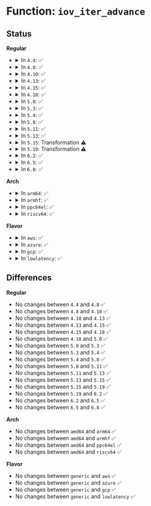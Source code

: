 # Function: <code>iov_iter_advance</code>

## Status
<b>Regular</b>
<ul>
<li>
<details>
<summary>In <code>4.4</code>: ✅</summary>

```c
void iov_iter_advance(struct iov_iter *i, size_t size);
```

**Collision:** Unique Global

**Inline:** No

**Transformation:** False

**Instances:**

```
In lib/iov_iter.c (ffffffff813fb290)
Location: lib/iov_iter.c:509
Inline: False
Direct callers:
  - mm/filemap.c:generic_perform_write
  - mm/filemap.c:generic_file_read_iter
  - mm/filemap.c:generic_file_direct_write
  - fs/read_write.c:do_loop_readv_writev
  - fs/direct-io.c:do_blockdev_direct_IO
  - fs/fuse/file.c:fuse_direct_io
  - fs/fuse/file.c:fuse_direct_io
  - fs/fuse/file.c:fuse_perform_write
  - block/bio.c:bio_map_user_iov
  - block/bio.c:bio_map_user_iov
  - block/blk-map.c:blk_rq_map_user_iov
  - drivers/char/mem.c:write_iter_null
  - drivers/net/tun.c:tun_do_read
  - drivers/net/tun.c:tun_get_user
  - drivers/net/tun.c:tun_get_user
  - drivers/net/tun.c:tun_get_user
  - net/core/datagram.c:zerocopy_sg_from_iter
```
**Symbols:**

```
ffffffff813fb290-ffffffff813fb3f6: iov_iter_advance (STB_GLOBAL)
```
</details>
</li>
<li>
<details>
<summary>In <code>4.8</code>: ✅</summary>

```c
void iov_iter_advance(struct iov_iter *i, size_t size);
```

**Collision:** Unique Global

**Inline:** No

**Transformation:** False

**Instances:**

```
In lib/iov_iter.c (ffffffff814432d0)
Location: lib/iov_iter.c:458
Inline: False
Direct callers:
  - mm/filemap.c:generic_perform_write
  - mm/filemap.c:generic_file_direct_write
  - mm/filemap.c:generic_file_read_iter
  - fs/read_write.c:do_loop_readv_writev
  - fs/direct-io.c:do_blockdev_direct_IO
  - fs/iomap.c:iomap_write_actor
  - fs/fuse/file.c:fuse_direct_io
  - fs/fuse/file.c:fuse_direct_io
  - fs/fuse/file.c:fuse_direct_io
  - fs/fuse/file.c:fuse_perform_write
  - block/bio.c:bio_map_user_iov
  - block/bio.c:bio_map_user_iov
  - block/blk-map.c:blk_rq_map_user_iov
  - block/blk-map.c:blk_rq_map_user_iov
  - drivers/char/mem.c:write_iter_null
  - drivers/net/tun.c:tun_get_user
  - drivers/net/tun.c:tun_get_user
  - net/core/datagram.c:zerocopy_sg_from_iter
```
**Symbols:**

```
ffffffff814432d0-ffffffff81443532: iov_iter_advance (STB_GLOBAL)
```
</details>
</li>
<li>
<details>
<summary>In <code>4.10</code>: ✅</summary>

```c
void iov_iter_advance(struct iov_iter *i, size_t size);
```

**Collision:** Unique Global

**Inline:** No

**Transformation:** False

**Instances:**

```
In lib/iov_iter.c (ffffffff81460ad0)
Location: lib/iov_iter.c:779
Inline: False
Direct callers:
  - mm/filemap.c:generic_perform_write
  - mm/filemap.c:generic_file_direct_write
  - mm/filemap.c:generic_file_read_iter
  - fs/read_write.c:do_loop_readv_writev
  - fs/splice.c:iter_to_pipe
  - fs/splice.c:default_file_splice_read
  - fs/splice.c:generic_file_splice_read
  - fs/direct-io.c:do_blockdev_direct_IO
  - fs/iomap.c:iomap_dio_actor
  - fs/iomap.c:iomap_write_actor
  - fs/fuse/file.c:fuse_direct_io
  - fs/fuse/file.c:fuse_direct_io
  - fs/fuse/file.c:fuse_direct_io
  - fs/fuse/file.c:fuse_perform_write
  - block/bio.c:bio_map_user_iov
  - block/bio.c:bio_map_user_iov
  - block/bio.c:bio_iov_iter_get_pages
  - block/blk-map.c:blk_rq_map_user_iov
  - block/blk-map.c:blk_rq_map_user_iov
  - lib/iov_iter.c:csum_and_copy_from_iter_full
  - lib/iov_iter.c:copy_from_iter_full_nocache
  - lib/iov_iter.c:copy_from_iter_full
  - drivers/char/mem.c:write_iter_null
  - drivers/net/tun.c:tun_get_user
  - drivers/net/tun.c:tun_get_user
  - net/core/datagram.c:zerocopy_sg_from_iter
```
**Symbols:**

```
ffffffff81460ad0-ffffffff81460e63: iov_iter_advance (STB_GLOBAL)
```
</details>
</li>
<li>
<details>
<summary>In <code>4.13</code>: ✅</summary>

```c
void iov_iter_advance(struct iov_iter *i, size_t size);
```

**Collision:** Unique Global

**Inline:** No

**Transformation:** False

**Instances:**

```
In lib/iov_iter.c (ffffffff81465ec0)
Location: lib/iov_iter.c:841
Inline: False
Direct callers:
  - mm/filemap.c:generic_perform_write
  - fs/read_write.c:do_iter_read
  - fs/splice.c:iter_to_pipe
  - fs/splice.c:default_file_splice_read
  - fs/splice.c:generic_file_splice_read
  - fs/direct-io.c:do_blockdev_direct_IO
  - fs/iomap.c:iomap_dio_actor
  - fs/iomap.c:iomap_write_actor
  - fs/fuse/file.c:fuse_direct_io
  - fs/fuse/file.c:fuse_direct_io
  - fs/fuse/file.c:fuse_perform_write
  - block/bio.c:bio_map_user_iov
  - block/bio.c:bio_map_user_iov
  - block/bio.c:bio_iov_iter_get_pages
  - block/blk-map.c:blk_rq_map_user_iov
  - block/blk-map.c:blk_rq_map_user_iov
  - lib/iov_iter.c:csum_and_copy_from_iter_full
  - lib/iov_iter.c:_copy_from_iter_full_nocache
  - lib/iov_iter.c:_copy_from_iter_full
  - drivers/char/mem.c:write_iter_null
  - drivers/net/tun.c:tun_get_user
  - drivers/net/tun.c:tun_get_user
```
**Symbols:**

```
ffffffff81465ec0-ffffffff814661dd: iov_iter_advance (STB_GLOBAL)
```
</details>
</li>
<li>
<details>
<summary>In <code>4.15</code>: ✅</summary>

```c
void iov_iter_advance(struct iov_iter *i, size_t size);
```

**Collision:** Unique Global

**Inline:** No

**Transformation:** False

**Instances:**

```
In lib/iov_iter.c (ffffffff81491fc0)
Location: lib/iov_iter.c:843
Inline: False
Direct callers:
  - mm/filemap.c:generic_perform_write
  - fs/read_write.c:do_iter_read
  - fs/splice.c:iter_to_pipe
  - fs/splice.c:default_file_splice_read
  - fs/splice.c:generic_file_splice_read
  - fs/direct-io.c:do_blockdev_direct_IO
  - fs/iomap.c:iomap_dio_actor
  - fs/iomap.c:iomap_write_actor
  - fs/fuse/file.c:fuse_direct_io
  - fs/fuse/file.c:fuse_direct_io
  - fs/fuse/file.c:fuse_perform_write
  - block/bio.c:bio_map_user_iov
  - block/bio.c:bio_copy_user_iov
  - block/bio.c:bio_iov_iter_get_pages
  - lib/iov_iter.c:csum_and_copy_from_iter_full
  - lib/iov_iter.c:_copy_from_iter_full_nocache
  - lib/iov_iter.c:_copy_from_iter_full
  - drivers/char/mem.c:write_iter_null
  - drivers/net/tun.c:tun_get_user
  - drivers/net/tun.c:tun_get_user
  - net/core/datagram.c:__zerocopy_sg_from_iter
```
**Symbols:**

```
ffffffff81491fc0-ffffffff814922e3: iov_iter_advance (STB_GLOBAL)
```
</details>
</li>
<li>
<details>
<summary>In <code>4.18</code>: ✅</summary>

```c
void iov_iter_advance(struct iov_iter *i, size_t size);
```

**Collision:** Unique Global

**Inline:** No

**Transformation:** False

**Instances:**

```
In lib/iov_iter.c (ffffffff814c6c50)
Location: lib/iov_iter.c:973
Inline: False
Direct callers:
  - mm/filemap.c:generic_perform_write
  - fs/read_write.c:do_iter_read
  - fs/splice.c:iter_to_pipe
  - fs/splice.c:default_file_splice_read
  - fs/splice.c:generic_file_splice_read
  - fs/direct-io.c:do_blockdev_direct_IO
  - fs/iomap.c:iomap_dio_actor
  - fs/iomap.c:iomap_write_actor
  - fs/fuse/dev.c:fuse_copy_fill
  - fs/fuse/file.c:fuse_direct_io
  - fs/fuse/file.c:fuse_direct_io
  - fs/fuse/file.c:fuse_perform_write
  - block/bio.c:bio_map_user_iov
  - block/bio.c:bio_map_user_iov
  - block/bio.c:bio_copy_user_iov
  - block/bio.c:bio_iov_iter_get_pages
  - lib/iov_iter.c:csum_and_copy_from_iter_full
  - lib/iov_iter.c:_copy_from_iter_full_nocache
  - lib/iov_iter.c:_copy_from_iter_full
  - drivers/char/mem.c:write_iter_null
  - drivers/net/tun.c:tun_do_read
  - drivers/net/tun.c:tun_do_read
  - drivers/net/tun.c:tun_get_user
  - drivers/net/tun.c:tun_get_user
  - net/core/datagram.c:__zerocopy_sg_from_iter
```
**Symbols:**

```
ffffffff814c6c50-ffffffff814c6f74: iov_iter_advance (STB_GLOBAL)
```
</details>
</li>
<li>
<details>
<summary>In <code>5.0</code>: ✅</summary>

```c
void iov_iter_advance(struct iov_iter *i, size_t size);
```

**Collision:** Unique Global

**Inline:** No

**Transformation:** False

**Instances:**

```
In lib/iov_iter.c (ffffffff814db7a0)
Location: lib/iov_iter.c:1019
Inline: False
Direct callers:
  - mm/filemap.c:generic_perform_write
  - fs/read_write.c:do_iter_read
  - fs/splice.c:iter_to_pipe
  - fs/splice.c:default_file_splice_read
  - fs/splice.c:generic_file_splice_read
  - fs/direct-io.c:do_blockdev_direct_IO
  - fs/iomap.c:iomap_dio_bio_actor
  - fs/iomap.c:iomap_write_actor
  - fs/fuse/dev.c:fuse_copy_fill
  - fs/fuse/file.c:fuse_direct_io
  - fs/fuse/file.c:fuse_direct_io
  - fs/fuse/file.c:fuse_perform_write
  - block/bio.c:bio_map_user_iov
  - block/bio.c:bio_map_user_iov
  - block/bio.c:bio_copy_user_iov
  - block/bio.c:bio_iov_iter_get_pages
  - lib/iov_iter.c:csum_and_copy_from_iter_full
  - lib/iov_iter.c:_copy_from_iter_full_nocache
  - lib/iov_iter.c:_copy_from_iter_full
  - drivers/char/mem.c:write_iter_null
  - drivers/net/tun.c:tun_do_read
  - drivers/net/tun.c:tun_do_read
  - drivers/net/tun.c:tun_get_user
  - drivers/net/tun.c:tun_get_user
  - net/core/datagram.c:__zerocopy_sg_from_iter
  - net/core/skmsg.c:sk_msg_zerocopy_from_iter
```
**Symbols:**

```
ffffffff814db7a0-ffffffff814dbb20: iov_iter_advance (STB_GLOBAL)
```
</details>
</li>
<li>
<details>
<summary>In <code>5.3</code>: ✅</summary>

```c
void iov_iter_advance(struct iov_iter *i, size_t size);
```

**Collision:** Unique Global

**Inline:** No

**Transformation:** False

**Instances:**

```
In lib/iov_iter.c (ffffffff815070d0)
Location: lib/iov_iter.c:1033
Inline: False
Direct callers:
  - mm/filemap.c:generic_perform_write
  - fs/read_write.c:do_iter_read
  - fs/splice.c:iter_to_pipe
  - fs/splice.c:default_file_splice_read
  - fs/splice.c:generic_file_splice_read
  - fs/direct-io.c:do_direct_IO
  - fs/iomap/buffered-io.c:iomap_write_actor
  - fs/iomap/direct-io.c:iomap_dio_bio_actor
  - fs/fuse/dev.c:fuse_copy_fill
  - fs/fuse/file.c:fuse_direct_io
  - fs/fuse/file.c:fuse_direct_io
  - fs/fuse/file.c:fuse_direct_io
  - fs/fuse/file.c:fuse_perform_write
  - block/bio.c:bio_map_user_iov
  - block/bio.c:bio_map_user_iov
  - block/bio.c:bio_copy_user_iov
  - block/bio.c:bio_iov_iter_get_pages
  - lib/iov_iter.c:csum_and_copy_from_iter_full
  - lib/iov_iter.c:_copy_from_iter_full_nocache
  - lib/iov_iter.c:_copy_from_iter_full
  - drivers/char/mem.c:write_iter_null
  - drivers/net/tun.c:tun_do_read
  - drivers/net/tun.c:tun_do_read
  - drivers/net/tun.c:tun_get_user
  - drivers/net/tun.c:tun_get_user
  - net/core/datagram.c:__zerocopy_sg_from_iter
  - net/core/skmsg.c:sk_msg_zerocopy_from_iter
```
**Symbols:**

```
ffffffff815070d0-ffffffff81507488: iov_iter_advance (STB_GLOBAL)
```
</details>
</li>
<li>
<details>
<summary>In <code>5.4</code>: ✅</summary>

```c
void iov_iter_advance(struct iov_iter *i, size_t size);
```

**Collision:** Unique Global

**Inline:** No

**Transformation:** False

**Instances:**

```
In lib/iov_iter.c (ffffffff815251e0)
Location: lib/iov_iter.c:1033
Inline: False
Direct callers:
  - mm/filemap.c:generic_perform_write
  - fs/read_write.c:do_iter_read
  - fs/splice.c:iter_to_pipe
  - fs/splice.c:default_file_splice_read
  - fs/splice.c:generic_file_splice_read
  - fs/direct-io.c:do_direct_IO
  - fs/iomap/buffered-io.c:iomap_write_actor
  - fs/iomap/direct-io.c:iomap_dio_bio_actor
  - fs/fuse/dev.c:fuse_copy_fill
  - fs/fuse/file.c:fuse_direct_io
  - fs/fuse/file.c:fuse_direct_io
  - fs/fuse/file.c:fuse_perform_write
  - block/bio.c:bio_map_user_iov
  - block/bio.c:bio_map_user_iov
  - block/bio.c:bio_copy_user_iov
  - block/bio.c:bio_iov_iter_get_pages
  - lib/iov_iter.c:csum_and_copy_from_iter_full
  - lib/iov_iter.c:_copy_from_iter_full_nocache
  - lib/iov_iter.c:_copy_from_iter_full
  - drivers/char/mem.c:write_iter_null
  - drivers/net/tun.c:tun_do_read
  - drivers/net/tun.c:tun_do_read
  - drivers/net/tun.c:tun_get_user
  - drivers/net/tun.c:tun_get_user
  - net/core/datagram.c:__zerocopy_sg_from_iter
  - net/core/skmsg.c:sk_msg_zerocopy_from_iter
```
**Symbols:**

```
ffffffff815251e0-ffffffff81525598: iov_iter_advance (STB_GLOBAL)
```
</details>
</li>
<li>
<details>
<summary>In <code>5.8</code>: ✅</summary>

```c
void iov_iter_advance(struct iov_iter *i, size_t size);
```

**Collision:** Unique Global

**Inline:** No

**Transformation:** False

**Instances:**

```
In lib/iov_iter.c (ffffffff8158a840)
Location: lib/iov_iter.c:1065
Inline: False
Direct callers:
  - mm/filemap.c:generic_perform_write
  - fs/splice.c:iter_to_pipe
  - fs/splice.c:generic_file_splice_read
  - fs/direct-io.c:do_direct_IO
  - fs/io_uring.c:io_import_fixed
  - fs/iomap/buffered-io.c:iomap_write_actor
  - fs/fuse/dev.c:fuse_copy_fill
  - fs/fuse/file.c:fuse_direct_io
  - fs/fuse/file.c:fuse_direct_io
  - fs/fuse/file.c:fuse_direct_io
  - fs/fuse/file.c:fuse_fill_write_pages
  - block/bio.c:bio_iov_iter_get_pages
  - block/bio.c:__bio_iov_append_get_pages
  - block/bio.c:__bio_iov_iter_get_pages
  - block/blk-map.c:bio_map_user_iov
  - block/blk-map.c:bio_map_user_iov
  - block/blk-map.c:bio_copy_user_iov
  - block/blk-map.c:bio_copy_user_iov
  - lib/iov_iter.c:csum_and_copy_from_iter_full
  - lib/iov_iter.c:_copy_from_iter_full_nocache
  - lib/iov_iter.c:_copy_from_iter_full
  - drivers/char/mem.c:write_iter_null
  - drivers/net/tun.c:tun_do_read
  - drivers/net/tun.c:tun_get_user
  - drivers/net/tun.c:tun_get_user
  - net/core/datagram.c:__zerocopy_sg_from_iter
  - net/core/skmsg.c:sk_msg_zerocopy_from_iter
```
**Symbols:**

```
ffffffff8158a840-ffffffff8158abc1: iov_iter_advance (STB_GLOBAL)
```
</details>
</li>
<li>
<details>
<summary>In <code>5.11</code>: ✅</summary>

```c
void iov_iter_advance(struct iov_iter *i, size_t size);
```

**Collision:** Unique Global

**Inline:** No

**Transformation:** False

**Instances:**

```
In lib/iov_iter.c (ffffffff815a5cf0)
Location: lib/iov_iter.c:1072
Inline: False
Direct callers:
  - mm/filemap.c:generic_perform_write
  - mm/madvise.c:__do_sys_process_madvise
  - fs/splice.c:iter_to_pipe
  - fs/splice.c:generic_file_splice_read
  - fs/direct-io.c:do_direct_IO
  - fs/io_uring.c:loop_rw_iter
  - fs/io_uring.c:io_import_fixed
  - fs/iomap/buffered-io.c:iomap_write_actor
  - fs/fuse/dev.c:fuse_copy_fill
  - fs/fuse/file.c:fuse_direct_io
  - fs/fuse/file.c:fuse_direct_io
  - fs/fuse/file.c:fuse_direct_io
  - fs/fuse/file.c:fuse_fill_write_pages
  - block/bio.c:bio_iov_iter_get_pages
  - block/bio.c:__bio_iov_append_get_pages
  - block/bio.c:__bio_iov_iter_get_pages
  - block/blk-map.c:bio_map_user_iov
  - block/blk-map.c:bio_map_user_iov
  - block/blk-map.c:bio_copy_user_iov
  - lib/iov_iter.c:csum_and_copy_from_iter_full
  - lib/iov_iter.c:_copy_from_iter_full_nocache
  - lib/iov_iter.c:_copy_from_iter_full
  - drivers/char/mem.c:write_iter_null
  - drivers/net/tun.c:tun_do_read
  - drivers/net/tun.c:tun_get_user
  - drivers/net/tun.c:tun_get_user
  - net/core/datagram.c:__zerocopy_sg_from_iter
  - net/core/skmsg.c:sk_msg_zerocopy_from_iter
```
**Symbols:**

```
ffffffff815a5cf0-ffffffff815a5fec: iov_iter_advance (STB_GLOBAL)
```
</details>
</li>
<li>
<details>
<summary>In <code>5.13</code>: ✅</summary>

```c
void iov_iter_advance(struct iov_iter *i, size_t size);
```

**Collision:** Unique Global

**Inline:** No

**Transformation:** False

**Instances:**

```
In lib/iov_iter.c (ffffffff815b18d0)
Location: lib/iov_iter.c:1158
Inline: False
Direct callers:
  - mm/filemap.c:generic_perform_write
  - mm/madvise.c:__do_sys_process_madvise
  - fs/splice.c:iter_to_pipe
  - fs/splice.c:generic_file_splice_read
  - fs/direct-io.c:do_direct_IO
  - fs/io_uring.c:loop_rw_iter
  - fs/io_uring.c:io_import_iovec
  - fs/iomap/buffered-io.c:iomap_write_actor
  - fs/fuse/dev.c:fuse_copy_fill
  - fs/fuse/file.c:fuse_direct_io
  - fs/fuse/file.c:fuse_direct_io
  - fs/fuse/file.c:fuse_fill_write_pages
  - block/blk-map.c:bio_map_user_iov
  - block/blk-map.c:bio_map_user_iov
  - block/blk-map.c:bio_copy_user_iov
  - lib/iov_iter.c:csum_and_copy_from_iter_full
  - lib/iov_iter.c:_copy_from_iter_full_nocache
  - lib/iov_iter.c:_copy_from_iter_full
  - drivers/char/mem.c:write_iter_null
  - drivers/net/tun.c:tun_do_read
  - drivers/net/tun.c:tun_get_user
  - drivers/net/tun.c:tun_get_user
  - net/core/datagram.c:__zerocopy_sg_from_iter
  - net/core/skmsg.c:sk_msg_zerocopy_from_iter
```
**Symbols:**

```
ffffffff815b18d0-ffffffff815b1ed1: iov_iter_advance (STB_GLOBAL)
```
</details>
</li>
<li>
<details>
<summary>In <code>5.15</code>: Transformation ⚠️</summary>

```c
void iov_iter_advance(struct iov_iter *i, size_t size);
```

**Collision:** Unique Global

**Inline:** No

**Transformation:** True

**Instances:**

```
In lib/iov_iter.c (0)
Location: lib/iov_iter.c:1019
Inline: False
Direct callers:
  - mm/madvise.c:__do_sys_process_madvise
  - fs/splice.c:iter_to_pipe
  - fs/splice.c:generic_file_splice_read
  - fs/direct-io.c:do_direct_IO
  - fs/io_uring.c:io_read
  - fs/io_uring.c:loop_rw_iter
  - fs/io_uring.c:io_import_iovec
  - fs/fuse/dev.c:fuse_copy_fill
  - fs/fuse/file.c:fuse_direct_io
  - fs/fuse/file.c:fuse_direct_io
  - fs/fuse/file.c:fuse_direct_io
  - block/bio.c:__bio_iov_append_get_pages
  - block/bio.c:__bio_iov_iter_get_pages
  - block/blk-map.c:bio_map_user_iov
  - block/blk-map.c:bio_map_user_iov
  - block/blk-map.c:bio_copy_user_iov
  - drivers/char/mem.c:write_iter_null
  - drivers/net/tun.c:tun_do_read
  - drivers/net/tun.c:tun_get_user
  - drivers/net/tun.c:tun_get_user
  - net/core/datagram.c:__zerocopy_sg_from_iter
  - net/core/skmsg.c:sk_msg_zerocopy_from_iter
```
**Symbols:**

```
ffffffff81cda8d4-ffffffff81cda8e9: iov_iter_advance.cold (STB_LOCAL)
ffffffff816157d0-ffffffff81615a2b: iov_iter_advance (STB_GLOBAL)
```
</details>
</li>
<li>
<details>
<summary>In <code>5.19</code>: Transformation ⚠️</summary>

```c
void iov_iter_advance(struct iov_iter *i, size_t size);
```

**Collision:** Unique Global

**Inline:** No

**Transformation:** True

**Instances:**

```
In lib/iov_iter.c (0)
Location: lib/iov_iter.c:1071
Inline: False
Direct callers:
  - mm/madvise.c:__do_sys_process_madvise
  - fs/splice.c:iter_to_pipe
  - fs/splice.c:generic_file_splice_read
  - fs/direct-io.c:do_direct_IO
  - fs/fuse/dev.c:fuse_copy_fill
  - fs/fuse/file.c:fuse_direct_io
  - fs/fuse/file.c:fuse_direct_io
  - fs/fuse/file.c:fuse_direct_io
  - block/bio.c:bio_iov_iter_get_pages
  - block/bio.c:bio_iov_iter_get_pages
  - block/blk-map.c:bio_map_user_iov
  - block/blk-map.c:bio_map_user_iov
  - block/blk-map.c:bio_copy_user_iov
  - io_uring/io_uring.c:io_read
  - io_uring/io_uring.c:loop_rw_iter
  - io_uring/io_uring.c:__io_import_iovec
  - drivers/char/mem.c:write_iter_null
  - drivers/net/tun.c:tun_do_read
  - drivers/net/tun.c:tun_get_user
  - drivers/net/tun.c:tun_get_user
  - net/core/datagram.c:__zerocopy_sg_from_iter
  - net/core/skmsg.c:sk_msg_zerocopy_from_iter
```
**Symbols:**

```
ffffffff81e92f06-ffffffff81e92f1b: iov_iter_advance.cold (STB_LOCAL)
ffffffff816e2380-ffffffff816e2619: iov_iter_advance (STB_GLOBAL)
```
</details>
</li>
<li>
<details>
<summary>In <code>6.2</code>: ✅</summary>

```c
void iov_iter_advance(struct iov_iter *i, size_t size);
```

**Collision:** Unique Global

**Inline:** No

**Transformation:** False

**Instances:**

```
In lib/iov_iter.c (ffffffff817d21c0)
Location: lib/iov_iter.c:895
Inline: False
Direct callers:
  - mm/madvise.c:__do_sys_process_madvise
  - fs/fuse/file.c:fuse_direct_io
  - fs/fuse/file.c:fuse_direct_io
  - block/bio.c:bio_iov_iter_get_pages
  - block/blk-map.c:bio_copy_user_iov
  - io_uring/rsrc.c:io_import_fixed
  - io_uring/rw.c:io_read
  - io_uring/rw.c:loop_rw_iter
  - lib/iov_iter.c:__iov_iter_get_pages_alloc
  - drivers/char/mem.c:write_iter_null
  - drivers/net/tun.c:tun_do_read
  - drivers/net/tun.c:tun_get_user
  - drivers/net/tun.c:tun_get_user
```
**Symbols:**

```
ffffffff817d21c0-ffffffff817d244e: iov_iter_advance (STB_GLOBAL)
```
</details>
</li>
<li>
<details>
<summary>In <code>6.5</code>: ✅</summary>

```c
void iov_iter_advance(struct iov_iter *i, size_t size);
```

**Collision:** Unique Global

**Inline:** No

**Transformation:** False

**Instances:**

```
In lib/iov_iter.c (ffffffff8180fa10)
Location: lib/iov_iter.c:629
Inline: False
Direct callers:
  - mm/madvise.c:__do_sys_process_madvise
  - fs/fuse/file.c:fuse_direct_io
  - fs/fuse/file.c:fuse_direct_io
  - block/bio.c:bio_iov_iter_get_pages
  - block/blk-map.c:bio_copy_user_iov
  - io_uring/rw.c:io_read
  - io_uring/rw.c:loop_rw_iter
  - lib/iov_iter.c:iov_iter_extract_pages
  - lib/iov_iter.c:iov_iter_extract_pages
  - lib/iov_iter.c:iov_iter_extract_pages
  - lib/iov_iter.c:__iov_iter_get_pages_alloc
  - drivers/char/mem.c:write_iter_null
  - drivers/net/tun.c:tun_do_read
  - drivers/net/tun.c:tun_get_user
  - drivers/net/tun.c:tun_get_user
  - net/packet/af_packet.c:packet_snd
```
**Symbols:**

```
ffffffff8180fa10-ffffffff8180fb53: iov_iter_advance (STB_GLOBAL)
```
</details>
</li>
<li>
<details>
<summary>In <code>6.8</code>: ✅</summary>

```c
void iov_iter_advance(struct iov_iter *i, size_t size);
```

**Collision:** Unique Global

**Inline:** No

**Transformation:** False

**Instances:**

```
In lib/iov_iter.c (ffffffff81855680)
Location: lib/iov_iter.c:530
Inline: False
Direct callers:
  - mm/madvise.c:__do_sys_process_madvise
  - fs/fuse/file.c:fuse_direct_io
  - fs/fuse/file.c:fuse_direct_io
  - block/bio.c:bio_iov_iter_get_pages
  - block/blk-map.c:bio_copy_user_iov
  - io_uring/rw.c:__io_read
  - io_uring/rw.c:loop_rw_iter
  - lib/iov_iter.c:iov_iter_extract_pages
  - lib/iov_iter.c:iov_iter_extract_pages
  - lib/iov_iter.c:__iov_iter_get_pages_alloc
  - drivers/char/mem.c:write_iter_null
  - drivers/net/tun.c:tun_do_read
  - drivers/net/tun.c:tun_get_user
  - drivers/net/tun.c:tun_get_user
  - net/packet/af_packet.c:packet_snd
```
**Symbols:**

```
ffffffff81855680-ffffffff818557c3: iov_iter_advance (STB_GLOBAL)
```
</details>
</li>
</ul>
<b>Arch</b>
<ul>
<li>
<details>
<summary>In <code>arm64</code>: ✅</summary>

```c
void iov_iter_advance(struct iov_iter *i, size_t size);
```

**Collision:** Unique Global

**Inline:** No

**Transformation:** False

**Instances:**

```
In lib/iov_iter.c (ffff80001062f608)
Location: lib/iov_iter.c:1033
Inline: False
Direct callers:
  - mm/filemap.c:generic_perform_write
  - fs/read_write.c:do_iter_read
  - fs/splice.c:iter_to_pipe
  - fs/splice.c:default_file_splice_read
  - fs/splice.c:generic_file_splice_read
  - fs/direct-io.c:do_direct_IO
  - fs/iomap/buffered-io.c:iomap_write_actor
  - fs/iomap/direct-io.c:iomap_dio_bio_actor
  - fs/fuse/dev.c:fuse_copy_fill
  - fs/fuse/file.c:fuse_direct_io
  - fs/fuse/file.c:fuse_direct_io
  - fs/fuse/file.c:fuse_perform_write
  - block/bio.c:bio_map_user_iov
  - block/bio.c:bio_map_user_iov
  - block/bio.c:bio_copy_user_iov
  - block/bio.c:bio_iov_iter_get_pages
  - lib/iov_iter.c:csum_and_copy_from_iter_full
  - lib/iov_iter.c:_copy_from_iter_full_nocache
  - lib/iov_iter.c:_copy_from_iter_full
  - drivers/char/mem.c:write_iter_null
  - drivers/net/tun.c:tun_do_read
  - drivers/net/tun.c:tun_do_read
  - drivers/net/tun.c:tun_get_user
  - drivers/net/tun.c:tun_get_user
  - net/core/datagram.c:__zerocopy_sg_from_iter
  - net/core/skmsg.c:sk_msg_zerocopy_from_iter
```
**Symbols:**

```
ffff80001062f608-ffff80001062f978: iov_iter_advance (STB_GLOBAL)
```
</details>
</li>
<li>
<details>
<summary>In <code>armhf</code>: ✅</summary>

```c
void iov_iter_advance(struct iov_iter *i, size_t size);
```

**Collision:** Unique Global

**Inline:** No

**Transformation:** False

**Instances:**

```
In lib/iov_iter.c (c07d5fc0)
Location: lib/iov_iter.c:1033
Inline: False
Direct callers:
  - mm/filemap.c:generic_perform_write
  - fs/read_write.c:do_iter_read
  - fs/splice.c:iter_to_pipe
  - fs/splice.c:default_file_splice_read
  - fs/splice.c:generic_file_splice_read
  - fs/direct-io.c:do_direct_IO
  - fs/io_uring.c:io_import_iovec
  - fs/iomap/buffered-io.c:iomap_write_actor
  - fs/iomap/direct-io.c:iomap_dio_bio_actor
  - fs/fuse/dev.c:fuse_copy_fill
  - fs/fuse/file.c:fuse_direct_io
  - fs/fuse/file.c:fuse_direct_io
  - fs/fuse/file.c:fuse_direct_io
  - fs/fuse/file.c:fuse_perform_write
  - block/bio.c:bio_map_user_iov
  - block/bio.c:bio_map_user_iov
  - block/bio.c:bio_copy_user_iov
  - block/bio.c:bio_iov_iter_get_pages
  - block/bio.c:bio_iov_iter_get_pages
  - lib/iov_iter.c:csum_and_copy_from_iter_full
  - lib/iov_iter.c:_copy_from_iter_full_nocache
  - lib/iov_iter.c:_copy_from_iter_full
  - drivers/char/mem.c:write_iter_null
  - drivers/net/tun.c:tun_do_read
  - drivers/net/tun.c:tun_do_read
  - drivers/net/tun.c:tun_get_user
  - drivers/net/tun.c:tun_get_user
  - net/core/datagram.c:__zerocopy_sg_from_iter
  - net/core/skmsg.c:sk_msg_zerocopy_from_iter
```
**Symbols:**

```
c07d5fc0-c07d638c: iov_iter_advance (STB_GLOBAL)
```
</details>
</li>
<li>
<details>
<summary>In <code>ppc64el</code>: ✅</summary>

```c
void iov_iter_advance(struct iov_iter *i, size_t size);
```

**Collision:** Unique Global

**Inline:** No

**Transformation:** False

**Instances:**

```
In lib/iov_iter.c (c0000000007d3430)
Location: lib/iov_iter.c:1033
Inline: False
Direct callers:
  - mm/filemap.c:generic_perform_write
  - fs/read_write.c:do_iter_read
  - fs/splice.c:iter_to_pipe
  - fs/splice.c:default_file_splice_read
  - fs/splice.c:generic_file_splice_read
  - fs/direct-io.c:do_direct_IO
  - fs/iomap/buffered-io.c:iomap_write_actor
  - fs/iomap/direct-io.c:iomap_dio_bio_actor
  - fs/fuse/dev.c:fuse_copy_fill
  - fs/fuse/file.c:fuse_direct_io
  - fs/fuse/file.c:fuse_direct_io
  - fs/fuse/file.c:fuse_perform_write
  - block/bio.c:bio_map_user_iov
  - block/bio.c:bio_map_user_iov
  - block/bio.c:bio_copy_user_iov
  - block/bio.c:bio_iov_iter_get_pages
  - lib/iov_iter.c:csum_and_copy_from_iter_full
  - lib/iov_iter.c:_copy_from_iter_full_nocache
  - lib/iov_iter.c:_copy_from_iter_full
  - drivers/char/mem.c:write_iter_null
  - drivers/net/tun.c:tun_do_read
  - drivers/net/tun.c:tun_do_read
  - drivers/net/tun.c:tun_get_user
  - drivers/net/tun.c:tun_get_user
  - net/core/datagram.c:__zerocopy_sg_from_iter
  - net/core/skmsg.c:sk_msg_zerocopy_from_iter
```
**Symbols:**

```
c0000000007d3430-c0000000007d3948: iov_iter_advance (STB_GLOBAL)
```
</details>
</li>
<li>
<details>
<summary>In <code>riscv64</code>: ✅</summary>

```c
void iov_iter_advance(struct iov_iter *i, size_t size);
```

**Collision:** Unique Global

**Inline:** No

**Transformation:** False

**Instances:**

```
In lib/iov_iter.c (ffffffe00045ea76)
Location: lib/iov_iter.c:1033
Inline: False
Direct callers:
  - mm/filemap.c:generic_perform_write
  - fs/read_write.c:do_iter_read
  - fs/splice.c:iter_to_pipe
  - fs/splice.c:default_file_splice_read
  - fs/splice.c:generic_file_splice_read
  - fs/direct-io.c:do_direct_IO
  - fs/iomap/buffered-io.c:iomap_write_actor
  - fs/iomap/direct-io.c:iomap_dio_bio_actor
  - fs/fuse/dev.c:fuse_copy_fill
  - fs/fuse/file.c:fuse_direct_io
  - fs/fuse/file.c:fuse_direct_io
  - fs/fuse/file.c:fuse_perform_write
  - block/bio.c:bio_map_user_iov
  - block/bio.c:bio_map_user_iov
  - block/bio.c:bio_copy_user_iov
  - block/bio.c:bio_iov_iter_get_pages
  - lib/iov_iter.c:csum_and_copy_from_iter_full
  - lib/iov_iter.c:_copy_from_iter_full_nocache
  - lib/iov_iter.c:_copy_from_iter_full
  - drivers/char/mem.c:write_iter_null
  - drivers/net/tun.c:tun_do_read
  - drivers/net/tun.c:tun_do_read
  - drivers/net/tun.c:tun_get_user
  - drivers/net/tun.c:tun_get_user
  - net/core/datagram.c:__zerocopy_sg_from_iter
  - net/core/skmsg.c:sk_msg_zerocopy_from_iter
```
**Symbols:**

```
ffffffe00045ea76-ffffffe00045ed6e: iov_iter_advance (STB_GLOBAL)
```
</details>
</li>
</ul>
<b>Flavor</b>
<ul>
<li>
<details>
<summary>In <code>aws</code>: ✅</summary>

```c
void iov_iter_advance(struct iov_iter *i, size_t size);
```

**Collision:** Unique Global

**Inline:** No

**Transformation:** False

**Instances:**

```
In lib/iov_iter.c (ffffffff8151d7c0)
Location: lib/iov_iter.c:1033
Inline: False
Direct callers:
  - mm/filemap.c:generic_perform_write
  - fs/read_write.c:do_iter_read
  - fs/splice.c:iter_to_pipe
  - fs/splice.c:default_file_splice_read
  - fs/splice.c:generic_file_splice_read
  - fs/direct-io.c:do_direct_IO
  - fs/iomap/buffered-io.c:iomap_write_actor
  - fs/iomap/direct-io.c:iomap_dio_bio_actor
  - fs/fuse/dev.c:fuse_copy_fill
  - fs/fuse/file.c:fuse_direct_io
  - fs/fuse/file.c:fuse_direct_io
  - fs/fuse/file.c:fuse_perform_write
  - block/bio.c:bio_map_user_iov
  - block/bio.c:bio_map_user_iov
  - block/bio.c:bio_copy_user_iov
  - block/bio.c:bio_iov_iter_get_pages
  - lib/iov_iter.c:csum_and_copy_from_iter_full
  - lib/iov_iter.c:_copy_from_iter_full_nocache
  - lib/iov_iter.c:_copy_from_iter_full
  - drivers/char/mem.c:write_iter_null
  - drivers/net/tun.c:tun_do_read
  - drivers/net/tun.c:tun_do_read
  - drivers/net/tun.c:tun_get_user
  - drivers/net/tun.c:tun_get_user
  - net/core/datagram.c:__zerocopy_sg_from_iter
  - net/core/skmsg.c:sk_msg_zerocopy_from_iter
```
**Symbols:**

```
ffffffff8151d7c0-ffffffff8151db78: iov_iter_advance (STB_GLOBAL)
```
</details>
</li>
<li>
<details>
<summary>In <code>azure</code>: ✅</summary>

```c
void iov_iter_advance(struct iov_iter *i, size_t size);
```

**Collision:** Unique Global

**Inline:** No

**Transformation:** False

**Instances:**

```
In lib/iov_iter.c (ffffffff8150dab0)
Location: lib/iov_iter.c:1033
Inline: False
Direct callers:
  - mm/filemap.c:generic_perform_write
  - fs/read_write.c:do_iter_read
  - fs/splice.c:iter_to_pipe
  - fs/splice.c:default_file_splice_read
  - fs/splice.c:generic_file_splice_read
  - fs/direct-io.c:do_direct_IO
  - fs/iomap/buffered-io.c:iomap_write_actor
  - fs/iomap/direct-io.c:iomap_dio_bio_actor
  - fs/fuse/dev.c:fuse_copy_fill
  - fs/fuse/file.c:fuse_direct_io
  - fs/fuse/file.c:fuse_direct_io
  - fs/fuse/file.c:fuse_perform_write
  - block/bio.c:bio_map_user_iov
  - block/bio.c:bio_map_user_iov
  - block/bio.c:bio_copy_user_iov
  - block/bio.c:bio_iov_iter_get_pages
  - lib/iov_iter.c:csum_and_copy_from_iter_full
  - lib/iov_iter.c:_copy_from_iter_full_nocache
  - lib/iov_iter.c:_copy_from_iter_full
  - drivers/char/mem.c:write_iter_null
  - drivers/net/tun.c:tun_do_read
  - drivers/net/tun.c:tun_do_read
  - drivers/net/tun.c:tun_get_user
  - drivers/net/tun.c:tun_get_user
  - net/core/datagram.c:__zerocopy_sg_from_iter
  - net/core/skmsg.c:sk_msg_zerocopy_from_iter
```
**Symbols:**

```
ffffffff8150dab0-ffffffff8150de68: iov_iter_advance (STB_GLOBAL)
```
</details>
</li>
<li>
<details>
<summary>In <code>gcp</code>: ✅</summary>

```c
void iov_iter_advance(struct iov_iter *i, size_t size);
```

**Collision:** Unique Global

**Inline:** No

**Transformation:** False

**Instances:**

```
In lib/iov_iter.c (ffffffff81519850)
Location: lib/iov_iter.c:1033
Inline: False
Direct callers:
  - mm/filemap.c:generic_perform_write
  - fs/read_write.c:do_iter_read
  - fs/splice.c:iter_to_pipe
  - fs/splice.c:default_file_splice_read
  - fs/splice.c:generic_file_splice_read
  - fs/direct-io.c:do_direct_IO
  - fs/iomap/buffered-io.c:iomap_write_actor
  - fs/iomap/direct-io.c:iomap_dio_bio_actor
  - fs/fuse/dev.c:fuse_copy_fill
  - fs/fuse/file.c:fuse_direct_io
  - fs/fuse/file.c:fuse_direct_io
  - fs/fuse/file.c:fuse_perform_write
  - block/bio.c:bio_map_user_iov
  - block/bio.c:bio_map_user_iov
  - block/bio.c:bio_copy_user_iov
  - block/bio.c:bio_iov_iter_get_pages
  - lib/iov_iter.c:csum_and_copy_from_iter_full
  - lib/iov_iter.c:_copy_from_iter_full_nocache
  - lib/iov_iter.c:_copy_from_iter_full
  - drivers/char/mem.c:write_iter_null
  - drivers/net/tun.c:tun_do_read
  - drivers/net/tun.c:tun_do_read
  - drivers/net/tun.c:tun_get_user
  - drivers/net/tun.c:tun_get_user
  - net/core/datagram.c:__zerocopy_sg_from_iter
  - net/core/skmsg.c:sk_msg_zerocopy_from_iter
```
**Symbols:**

```
ffffffff81519850-ffffffff81519c08: iov_iter_advance (STB_GLOBAL)
```
</details>
</li>
<li>
<details>
<summary>In <code>lowlatency</code>: ✅</summary>

```c
void iov_iter_advance(struct iov_iter *i, size_t size);
```

**Collision:** Unique Global

**Inline:** No

**Transformation:** False

**Instances:**

```
In lib/iov_iter.c (ffffffff81533060)
Location: lib/iov_iter.c:1033
Inline: False
Direct callers:
  - mm/filemap.c:generic_perform_write
  - fs/read_write.c:do_iter_read
  - fs/splice.c:iter_to_pipe
  - fs/splice.c:default_file_splice_read
  - fs/splice.c:generic_file_splice_read
  - fs/direct-io.c:do_direct_IO
  - fs/iomap/buffered-io.c:iomap_write_actor
  - fs/iomap/direct-io.c:iomap_dio_bio_actor
  - fs/fuse/dev.c:fuse_copy_fill
  - fs/fuse/file.c:fuse_direct_io
  - fs/fuse/file.c:fuse_direct_io
  - fs/fuse/file.c:fuse_perform_write
  - block/bio.c:bio_map_user_iov
  - block/bio.c:bio_map_user_iov
  - block/bio.c:bio_copy_user_iov
  - block/bio.c:bio_iov_iter_get_pages
  - lib/iov_iter.c:csum_and_copy_from_iter_full
  - lib/iov_iter.c:_copy_from_iter_full_nocache
  - lib/iov_iter.c:_copy_from_iter_full
  - drivers/char/mem.c:write_iter_null
  - drivers/net/tun.c:tun_do_read
  - drivers/net/tun.c:tun_do_read
  - drivers/net/tun.c:tun_get_user
  - drivers/net/tun.c:tun_get_user
  - net/core/datagram.c:__zerocopy_sg_from_iter
  - net/core/skmsg.c:sk_msg_zerocopy_from_iter
```
**Symbols:**

```
ffffffff81533060-ffffffff81533418: iov_iter_advance (STB_GLOBAL)
```
</details>
</li>
</ul>

## Differences
<b>Regular</b>
<ul>
<li>
No changes between <code>4.4</code> and <code>4.8</code> ✅
</li>
<li>
No changes between <code>4.8</code> and <code>4.10</code> ✅
</li>
<li>
No changes between <code>4.10</code> and <code>4.13</code> ✅
</li>
<li>
No changes between <code>4.13</code> and <code>4.15</code> ✅
</li>
<li>
No changes between <code>4.15</code> and <code>4.18</code> ✅
</li>
<li>
No changes between <code>4.18</code> and <code>5.0</code> ✅
</li>
<li>
No changes between <code>5.0</code> and <code>5.3</code> ✅
</li>
<li>
No changes between <code>5.3</code> and <code>5.4</code> ✅
</li>
<li>
No changes between <code>5.4</code> and <code>5.8</code> ✅
</li>
<li>
No changes between <code>5.8</code> and <code>5.11</code> ✅
</li>
<li>
No changes between <code>5.11</code> and <code>5.13</code> ✅
</li>
<li>
No changes between <code>5.13</code> and <code>5.15</code> ✅
</li>
<li>
No changes between <code>5.15</code> and <code>5.19</code> ✅
</li>
<li>
No changes between <code>5.19</code> and <code>6.2</code> ✅
</li>
<li>
No changes between <code>6.2</code> and <code>6.5</code> ✅
</li>
<li>
No changes between <code>6.5</code> and <code>6.8</code> ✅
</li>
</ul>
<b>Arch</b>
<ul>
<li>
No changes between <code>amd64</code> and <code>arm64</code> ✅
</li>
<li>
No changes between <code>amd64</code> and <code>armhf</code> ✅
</li>
<li>
No changes between <code>amd64</code> and <code>ppc64el</code> ✅
</li>
<li>
No changes between <code>amd64</code> and <code>riscv64</code> ✅
</li>
</ul>
<b>Flavor</b>
<ul>
<li>
No changes between <code>generic</code> and <code>aws</code> ✅
</li>
<li>
No changes between <code>generic</code> and <code>azure</code> ✅
</li>
<li>
No changes between <code>generic</code> and <code>gcp</code> ✅
</li>
<li>
No changes between <code>generic</code> and <code>lowlatency</code> ✅
</li>
</ul>
